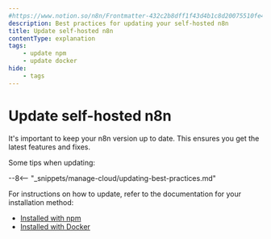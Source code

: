 ```yaml
---
#https://www.notion.so/n8n/Frontmatter-432c2b8dff1f43d4b1c8d20075510fe4
description: Best practices for updating your self-hosted n8n
title: Update self-hosted n8n
contentType: explanation
tags:
	- update npm
	- update docker
hide:
	- tags
---
```


# Update self-hosted n8n

It's important to keep your n8n version up to date. This ensures you get the latest features and fixes.

Some tips when updating:

--8<-- "_snippets/manage-cloud/updating-best-practices.md"

For instructions on how to update, refer to the documentation for your installation method:

* [Installed with npm](/hosting/installation/npm/)
* [Installed with Docker](/hosting/installation/docker/)
